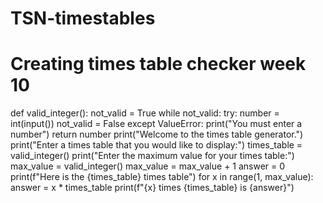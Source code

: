 # TSN-timestables
# Creating times table checker week 10
def valid_integer():
    not_valid = True
    while not_valid:
        try:
            number = int(input())
            not_valid = False
        except ValueError:
            print("You must enter a number")
    return number
print("Welcome to the times table generator.") 
print("Enter a times table that you would like to display:")
times_table = valid_integer()
print("Enter the maximum value for your times table:")
max_value = valid_integer()
max_value = max_value + 1
answer = 0
print(f"Here is the {times_table} times table")
for x in range(1, max_value):
    answer = x * times_table
    print(f"{x} times {times_table} is {answer}")

